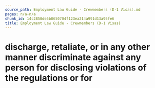 ```yaml
---
source_path: Employment Law Guide - Crewmembers (D-1 Visas).md
pages: n/a-n/a
chunk_id: 14c2850de5b0650704f123ea214a991d13a95fe6
title: Employment Law Guide - Crewmembers (D-1 Visas)
---
```

# discharge, retaliate, or in any other manner discriminate against any person for disclosing violations of the regulations or for
